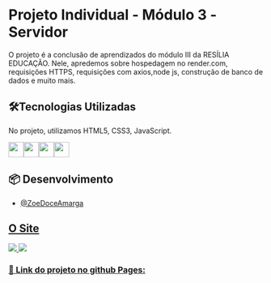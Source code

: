 # Projeto Individual - Módulo 3 -Servidor

O projeto é a conclusão de aprendizados do módulo III da RESÍLIA EDUCAÇÃO. Nele, apredemos sobre hospedagem no render.com, requisições HTTPS, requisições com axios,node js, construção de banco de dados e muito mais. 


<h2>🛠️Tecnologias Utilizadas </h2>

No projeto, utilizamos HTML5, CSS3, JavaScript.
<div style="display:flex;flex-direction:row">
<img src="https://user-images.githubusercontent.com/65381107/196037267-fecea9a3-707c-4593-b8f2-5312e5460226.png" style=" width:30px;cursor:default">
<img src="https://user-images.githubusercontent.com/65381107/196037366-644f5ea7-3d70-4842-9e71-d44dd1788a0f.png" style=" width:30px;cursor:default">
<img src="https://user-images.githubusercontent.com/65381107/196037868-0db149ff-301a-4162-a36a-73577f5c4302.png" style=" width:30px;cursor:default">
<img src="https://user-images.githubusercontent.com/65381107/208684560-4aa18554-7649-46dc-9169-a10352e41771.png" style=" width:30px;cursor:default">
</div>

<h2> 📦 Desenvolvimento</h2>

<ul>
  <li><a href="https://github.com/ZoeDoceAmarga">@ZoeDoceAmarga</li>
</ul>

<h2> O Site </h2>

<img src="https://user-images.githubusercontent.com/65381107/208683461-f98306fc-52da-4113-936b-c960bef16ed1.jpg">
<img src="https://user-images.githubusercontent.com/65381107/208683468-ccd54b23-43a0-4eb5-bfd1-a64fcf527408.jpg">







<h3>📌 Link do projeto no github Pages: <a href=" "> </h3>
